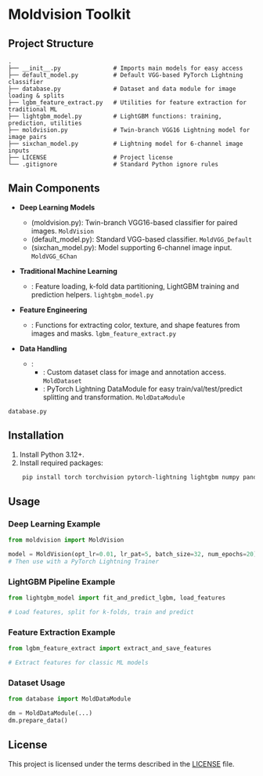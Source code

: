 # Moldvision Toolkit

## Project Structure
``` 
.
├── __init__.py               # Imports main models for easy access
├── default_model.py          # Default VGG-based PyTorch Lightning classifier
├── database.py               # Dataset and data module for image loading & splits
├── lgbm_feature_extract.py   # Utilities for feature extraction for traditional ML
├── lightgbm_model.py         # LightGBM functions: training, prediction, utilities
├── moldvision.py             # Twin-branch VGG16 Lightning model for image pairs
├── sixchan_model.py          # Lightning model for 6-channel image inputs
├── LICENSE                   # Project license
└── .gitignore                # Standard Python ignore rules
```
## Main Components
- **Deep Learning Models**
    - (moldvision.py): Twin-branch VGG16-based classifier for paired images. `MoldVision`
    - (default_model.py): Standard VGG-based classifier. `MoldVGG_Default`
    - (sixchan_model.py): Model supporting 6-channel image input. `MoldVGG_6Chan`

- **Traditional Machine Learning**
    - : Feature loading, k-fold data partitioning, LightGBM training and prediction helpers. `lightgbm_model.py`

- **Feature Engineering**
    - : Functions for extracting color, texture, and shape features from images and masks. `lgbm_feature_extract.py`

- **Data Handling**
    - :
        - : Custom dataset class for image and annotation access. `MoldDataset`
        - : PyTorch Lightning DataModule for easy train/val/test/predict splitting and transformation. `MoldDataModule`

`database.py`

## Installation
1. Install Python 3.12+.
2. Install required packages:
``` bash
    pip install torch torchvision pytorch-lightning lightgbm numpy pandas opencv-python scikit-learn pillow
```
## Usage
### Deep Learning Example
``` python
from moldvision import MoldVision

model = MoldVision(opt_lr=0.01, lr_pat=5, batch_size=32, num_epochs=20)
# Then use with a PyTorch Lightning Trainer
```
### LightGBM Pipeline Example
``` python
from lightgbm_model import fit_and_predict_lgbm, load_features

# Load features, split for k-folds, train and predict
```
### Feature Extraction Example
``` python
from lgbm_feature_extract import extract_and_save_features

# Extract features for classic ML models
```
### Dataset Usage
``` python
from database import MoldDataModule

dm = MoldDataModule(...)
dm.prepare_data()
```
## License
This project is licensed under the terms described in the [LICENSE](./LICENSE) file.
